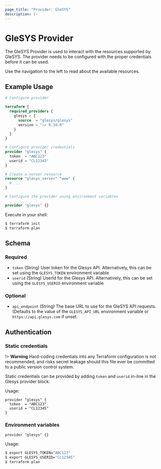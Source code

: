 ```yaml
---
page_title: "Provider: GleSYS"
description: |-
---
```


# GleSYS Provider

The GleSYS Provider is used to interact with the resources supported by GleSYS.
The provider needs to be configured with the proper credentials before it can be
used.

Use the navigation to the left to read about the available resources.

## Example Usage

```terraform
# Configure provider

terraform {
  required_providers {
    glesys = {
      source  = "glesys/glesys"
      version = "~> 0.10.0"
    }
  }
}

# Configure provider credentials
provider "glesys" {
  token  = "ABC123"
  userid = "CL12345"
}

# Create a server resource
resource "glesys_server" "www" {
  # ...
}
```

```terraform
# Configure the provider using environment variables

provider "glesys" {}
```

Execute in your shell:
```sh
$ terraform init
$ terraform plan
```

<!-- schema generated by tfplugindocs -->
## Schema

### Required

- `token` (String) User token for the Glesys API. Alternatively, this can be set using the `GLESYS_TOKEN` environment variable
- `userid` (String) UserId for the Glesys API. Alternatively, this can be set using the `GLESYS_USERID` environment variable

### Optional

- `api_endpoint` (String) The base URL to use for the GleSYS API requests. (Defaults to the value of the `GLESYS_API_URL` environment variable or `https://api.glesys.com` if unset.

## Authentication

### Static credentials

!> **Warning** Hard-coding credentials into any Terraform configuration is not
recommended, and risks secret leakage should this file ever be committed to a
public version control system.

Static credentials can be provided by adding `token` and `userid` in-line in the
Glesys provider block:

Usage:

```hcl
provider "glesys" {
  token  = "ABC123"
  userid = "CL12345"
}
```

### Environment variables

```hcl
provider "glesys" {}
```

Usage:

```sh
$ export GLESYS_TOKEN="ABC123"
$ export GLESYS_USERID="CL12345"
$ terraform plan
```
